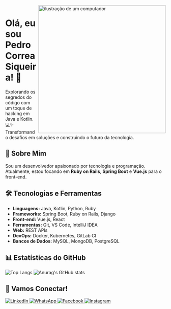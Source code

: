 <img src="https://raw.githubusercontent.com/MicaelliMedeiros/micaellimedeiros/master/image/computer-illustration.png" alt="ilustração de um computador" width="400px" align="right">

# Olá, eu sou Pedro Correa Siqueira! 👋

Explorando os segredos do código com um toque de hacking em Java e Kotlin. 💻✨ Transformando desafios em soluções e construindo o futuro da tecnologia.

## 🚀 Sobre Mim

Sou um desenvolvedor apaixonado por tecnologia e programação. Atualmente, estou focando em **Ruby on Rails**, **Spring Boot** e **Vue.js** para o front-end.

## 🛠 Tecnologias e Ferramentas

- **Linguagens:** Java, Kotlin, Python, Ruby
- **Frameworks:** Spring Boot, Ruby on Rails, Django
- **Front-end:** Vue.js, React
- **Ferramentas:** Git, VS Code, IntelliJ IDEA
- **Web:** REST APIs
- **DevOps:** Docker, Kubernetes, GitLab CI
- **Bancos de Dados:** MySQL, MongoDB, PostgreSQL

## 📊 Estatísticas do GitHub

![Top Langs](https://github-readme-stats.vercel.app/api/top-langs/?username=baku01&layout=compact&theme=radical)
![Anurag's GitHub stats](https://github-readme-stats.vercel.app/api?username=baku01&show_icons=true&theme=radical)

## 🤝 Vamos Conectar!

<p>
  <a href="https://www.linkedin.com/in/pedro-correa-siqueira-a89095275" title="LinkedIn">
    <img src="https://img.shields.io/badge/-LinkedIn-0e76a8?style=for-the-badge&logo=Linkedin&logoColor=white" alt="LinkedIn"/>
  </a>
  <a href="https://wa.me/5517992857329" title="WhatsApp">
    <img src="https://img.shields.io/badge/-WhatsApp-25d366?style=for-the-badge&logo=whatsapp&logoColor=white" alt="WhatsApp"/>
  </a>
  <a href="https://www.facebook.com/profile.php?id=100005350508195" title="Facebook">
    <img src="https://img.shields.io/badge/-Facebook-3b5998?style=for-the-badge&logo=facebook&logoColor=white" alt="Facebook"/>
  </a>
  <a href="https://www.instagram.com/pedro_0x80/" title="Instagram">
    <img src="https://img.shields.io/badge/-Instagram-E4405F?style=for-the-badge&logo=instagram&logoColor=white" alt="Instagram"/>
  </a>
</p>

